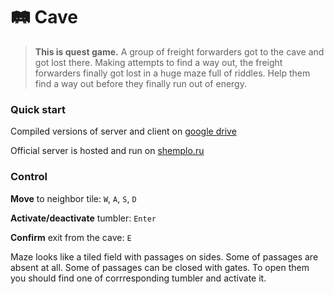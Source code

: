 # 🛤️ Cave

> **This is quest game.** A group of freight forwarders got to the cave and got lost there. Making attempts to find a way out, the freight forwarders finally got lost in a huge maze full of riddles. Help them find a way out before they finally run out of energy.

### Quick start

Compiled versions of server and client on [google drive](https://drive.google.com/drive/folders/1HlniVBdQKjTPNwMjMdjH0uqbuJaOs1ZR?usp=sharing)

Official server is hosted and run on [shemplo.ru](https://shemplo.ru)

### Control

**Move** to neighbor tile: `W`, `A`, `S`, `D`  

**Activate/deactivate** tumbler: `Enter`

**Confirm** exit from the cave: `E`

Maze looks like a tiled field with passages on sides. Some of passages are absent at all. Some of passages can be closed with gates. 
To open them you should find one of corrresponding tumbler and activate it. 
